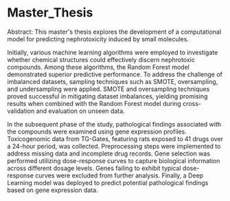 # Master_Thesis


Abstract:
This master's thesis explores the development of a computational model for predicting nephrotoxicity induced by small molecules. 

Initially, various machine learning algorithms were employed to investigate whether chemical structures could effectively discern nephrotoxic compounds. Among these algorithms, the Random Forest model demonstrated superior predictive performance. To address the challenge of imbalanced datasets, sampling techniques such as SMOTE, oversampling, and undersampling were applied. SMOTE and oversampling techniques proved successful in mitigating dataset imbalances, yielding promising results when combined with the Random Forest model during cross-validation and evaluation on unseen data.

In the subsequent phase of the study, pathological findings associated with the compounds were examined using gene expression profiles. Toxicogenomic data from TG-Gates, featuring rats exposed to 41 drugs over a 24-hour period, was collected. Preprocessing steps were implemented to address missing data and incomplete drug records. Gene selection was performed utilizing dose-response curves to capture biological information across different dosage levels. Genes failing to exhibit typical dose-response curves were excluded from further analysis. Finally, a Deep Learning model was deployed to predict potential pathological findings based on gene expression data.
